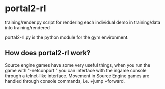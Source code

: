 # portal2-rl

training/render.py script for rendering each individual demo in training/data into training/rendered

portal2-rl.py is the python module for the gym environment.

## How does portal2-rl work?
Source engine games have some very useful things, when you run the game with "-netconport <port>" you can interface with the ingame console through a telnet-like interface. Movement in Source Engine games are handled through console commands, i.e. +jump +forward.
